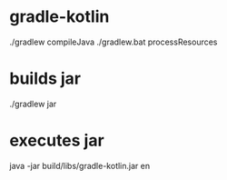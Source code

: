 # gradle-kotlin
./gradlew compileJava
./gradlew.bat processResources
# builds jar
./gradlew jar
# executes jar
java -jar build/libs/gradle-kotlin.jar en